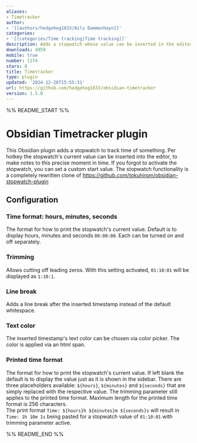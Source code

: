 ```yaml
---
aliases:
- Timetracker
author:
- '[[authors/hedgehog1833|Nils Dammenhayn]]'
categories:
- '[[categories/Time tracking|Time tracking]]'
description: Adds a stopwatch whose value can be inserted in the editor per hotkey.
downloads: 4959
mobile: true
number: 1174
stars: 8
title: Timetracker
type: plugin
updated: '2024-12-26T15:55:31'
url: https://github.com/hedgehog1833/obsidian-timetracker
version: 1.5.0
---
```


%% README_START %%

# Obsidian Timetracker plugin

This Obsidian plugin adds a stopwatch to track time of something. Per hotkey the stopwatch's current value can be inserted into the editor, to make notes to 
this precise moment in time. If you forgot to activate the stopwatch, you can set a custom start value.
The stopwatch functionality is a completely rewritten clone of https://github.com/tokuhirom/obsidian-stopwatch-plugin

## Configuration

### Time format: hours, minutes, seconds

The format for how to print the stopwatch's current value. Default is to display hours, minutes and seconds `00:00:00`. Each can be turned on and off separately. 

### Trimming

Allows cutting off leading zeros. With this setting activated, `01:10:01` will be displayed as `1:10:1`.

### Line break

Adds a line break after the inserted timestamp instead of the default whitespace.

### Text color

The inserted timestamp's text color can be chosen via color picker. The color is applied via an html span.

### Printed time format

The format for how to print the stopwatch's current value. If left blank the default is to display the value just as it
is shown in the sidebar. There are three placeholders available: `${hours}`, `${minutes}` and `${seconds}` that are
simply replaced with the respective value. The trimming parameter still applies to the printed time format. Maximum
length for the printed time format is 256 characters.
<br>
The print format `Time: ${hours}h ${minutes}m ${seconds}s` will result in `Time: 1h 10m 1s` being pasted for a stopwatch 
value of `01:10:01` with trimming parameter active.


%% README_END %%